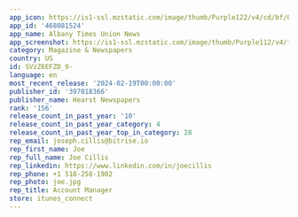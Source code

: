```yaml
---
app_icon: https://is1-ssl.mzstatic.com/image/thumb/Purple122/v4/cd/bf/03/cdbf0382-b06f-ac8b-29f6-f957e483b38d/AppIcon-0-0-1x_U007epad-0-0-85-220.png/1024x1024bb.png
app_id: '468081524'
app_name: Albany Times Union News
app_screenshot: https://is1-ssl.mzstatic.com/image/thumb/Purple112/v4/f6/9e/22/f69e22c8-1477-32fa-550b-a25b4d08d72e/94a5a977-f396-4e57-959e-7e23dbae7664_Group_3.png/1242x2688bb.png
category: Magazine & Newspapers
country: US
id: SVzZ6EFZD_9-
language: en
most_recent_release: '2024-02-19T00:00:00'
publisher_id: '397018366'
publisher_name: Hearst Newspapers
rank: '156'
release_count_in_past_year: '10'
release_count_in_past_year_category: 4
release_count_in_past_year_top_in_category: 28
rep_email: joseph.cillis@bitrise.io
rep_first_name: Joe
rep_full_name: Joe Cillis
rep_linkedin: https://www.linkedin.com/in/joecillis
rep_phone: +1 518-258-1902
rep_photo: joe.jpg
rep_title: Account Manager
store: itunes_connect
---
```

